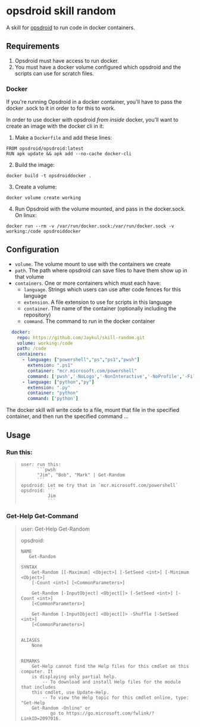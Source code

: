# opsdroid skill random

A skill for [opsdroid](https://github.com/opsdroid/opsdroid) to run code in docker containers.

## Requirements

1. Opsdroid must have access to run docker.
2. You must have a docker volume configured which opsdroid and the scripts can use for scratch files.

### Docker

If you're running Opsdroid in a docker container, you'll have to pass the docker .sock to it in order to for this to work.

In order to use docker with opsdroid _from inside_ docker, you'll want to create an image with the docker cli in it:

1. Make a `Dockerfile` and add these lines:

```
FROM opsdroid/opsdroid:latest
RUN apk update && apk add --no-cache docker-cli
```

2. Build the image:

```
docker build -t opsdroiddocker .
```

3. Create a volume:
```
docker volume create working
```

4. Run Opsdroid with the volume mounted, and pass in the docker.sock. On linux:
```
docker run --rm -v /var/run/docker.sock:/var/run/docker.sock -v working:/code opsdroiddocker
```

## Configuration

- `volume`. The volume mount to use with the containers we create
- `path`. The path where opsdroid can save files to have them show up in that volume
- `containers`. One or more containers which must each have:
    - `language`. Strings which users can use after code fences for this language
    - `extension`. A file extension to use for scripts in this language
    - `container`. The name of the container (optionally including the repository)
    - `command`. The command to run in the docker container

```yaml
  docker:
    repo: https://github.com/Jaykul/skill-random.git
    volume: working:/code
    path: /code
    containers:
      - language: ["powershell","ps","ps1","pwsh"]
        extension: ".ps1"
        container: "mcr.microsoft.com/powershell"
        command: ['pwsh','-NoLogo','-NonInteractive','-NoProfile','-File']
      - language: ["python","py"]
        extension: ".py"
        container: "python"
        command: ['python']
```


The docker skill will write code to a file, mount that file in the specified container, and then run the specified command ...

## Usage

### Run this:

>     user: run this:
>           ```pwsh
>           "Jim", "Bob", "Mark" | Get-Random
>           ```
>     opsdroid: Let me try that in `mcr.microsoft.com/powershell`
>     opsdroid: ```
>               Jim
>               ```

### Get-Help Get-Command

> user: Get-Help Get-Random
>
> opsdroid:
>
>     NAME
>        Get-Random
>
>     SYNTAX
>         Get-Random [[-Maximum] <Object>] [-SetSeed <int>] [-Minimum <Object>]
>         [-Count <int>] [<CommonParameters>]
>
>         Get-Random [-InputObject] <Object[]> [-SetSeed <int>] [-Count <int>]
>         [<CommonParameters>]
>
>         Get-Random [-InputObject] <Object[]> -Shuffle [-SetSeed <int>]
>         [<CommonParameters>]
>
>
>     ALIASES
>         None
>
>
>     REMARKS
>         Get-Help cannot find the Help files for this cmdlet on this computer. It
>         is displaying only partial help.
>             -- To download and install Help files for the module that includes
>         this cmdlet, use Update-Help.
>             -- To view the Help topic for this cmdlet online, type: "Get-Help
>         Get-Random -Online" or
>                go to https://go.microsoft.com/fwlink/?LinkID=2097016.